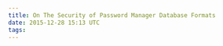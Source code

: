 ```yaml
---
title: On The Security of Password Manager Database Formats
date: 2015-12-28 15:13 UTC
tags:
---
```


